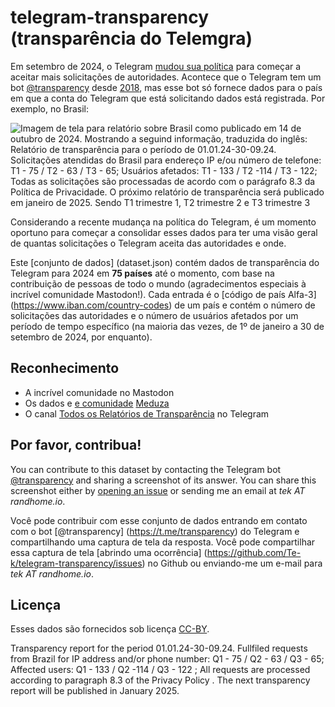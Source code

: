 # telegram-transparency (transparência do Telemgra)

Em setembro de 2024, o Telegram [mudou sua política](https://www.bbc.com/news/articles/cvglp0xny3eo) para começar a aceitar mais solicitações de autoridades. Acontece que o Telegram tem um bot [@transparency](https://t.me/transparency) desde [2018](https://meduza.io/en/news/2018/08/28/telegram-founder-assures-users-that-his-instant-messenger-s-new-privacy-policy-doesn-t-mean-he-s-getting-in-bed-with-the-fsb), mas esse bot só fornece dados para o país em que a conta do Telegram que está solicitando dados está registrada. Por exemplo, no Brasil:

![Imagem de tela para relatório sobre Brasil como publicado em 14 de outubro de 2024. Mostrando a seguind informação, traduzida do inglês: Relatório de transparência para o período de 01.01.24-30-09.24. Solicitações atendidas do Brasil para endereço IP e/ou número de telefone: T1 - 75 / T2 - 63 / T3 - 65; Usuários afetados: T1 - 133 / T2 -114 / T3 - 122; Todas as solicitações são processadas de acordo com o parágrafo 8.3 da Política de Privacidade. O próximo relatório de transparência será publicado em janeiro de 2025. Sendo T1 trimestre 1, T2 trimestre 2 e T3 trimestre 3](img/telegram-transparency-report-as-20241014.jpg)

Considerando a recente mudança na política do Telegram, é um momento oportuno para começar a consolidar esses dados para ter uma visão geral de quantas solicitações o Telegram aceita das autoridades e onde.

Este [conjunto de dados] (dataset.json) contém dados de transparência do Telegram para 2024 em **75 países** até o momento, com base na contribuição de pessoas de todo o mundo (agradecimentos especiais à incrível comunidade Mastodon!). Cada entrada é o [código de país Alfa-3] (https://www.iban.com/country-codes) de um país e contém o número de solicitações das autoridades e o número de usuários afetados por um período de tempo específico (na maioria das vezes, de 1º de janeiro a 30 de setembro de 2024, por enquanto).

## Reconhecimento

* A incrível comunidade no Mastodon
* Os dados e [e comunidade](https://x.com/zd_vladislav/status/1842181592778690728) [Meduza](https://meduza.io/)
* O canal [Todos os Relatórios de Transparência](https://t.me/TransparencyReport2024) no Telegram

## Por favor, contribua!

You can contribute to this dataset by contacting the Telegram bot [@transparency](https://t.me/transparency) and sharing a screenshot of its answer. You can share this screenshot either by [opening an issue](https://github.com/Te-k/telegram-transparency/issues) or sending me an email at _tek AT randhome.io_.

Você pode contribuir com esse conjunto de dados entrando em contato com o bot [@transparency] (https://t.me/transparency) do Telegram e compartilhando uma captura de tela da resposta. Você pode compartilhar essa captura de tela [abrindo uma ocorrência] (https://github.com/Te-k/telegram-transparency/issues) no Github ou enviando-me um e-mail para _tek AT randhome.io_.

## Licença

Esses dados são fornecidos sob licença [CC-BY]([https://creativecommons.org/licenses/by/4.0/deed.en](https://creativecommons.org/licenses/by/4.0/deed.pt-br)).

Transparency report for the period 01.01.24-30-09.24. Fullfiled requests from Brazil for IP address and/or phone number: Q1 - 75 / Q2 - 63 / Q3 - 65; Affected users: Q1 - 133 /  Q2 -114 / Q3 - 122 ; All requests are processed according to paragraph 8.3 of the Privacy Policy . The next transparency report will be published in January 2025.
